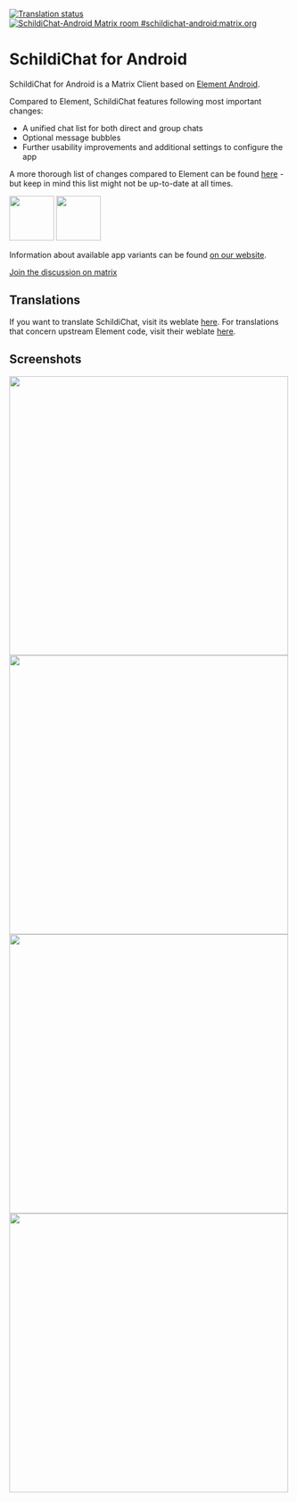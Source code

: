 [![Translation status](https://weblate.bubu1.eu/widgets/schildichat/-/schildichat-android/svg-badge.svg)](https://weblate.bubu1.eu/projects/schildichat/schildichat-android/)
[![SchildiChat-Android Matrix room #schildichat-android:matrix.org](https://img.shields.io/matrix/schildichat-android:matrix.org.svg?label=%23schildichat-android:matrix.org&logo=matrix&server_fqdn=matrix.org)](https://matrix.to/#/#schildichat-android:matrix.org)

# SchildiChat for Android

SchildiChat for Android is a Matrix Client based on [Element Android](https://github.com/vector-im/element-android).

Compared to Element, SchildiChat features following most important changes:

- A unified chat list for both direct and group chats
- Optional message bubbles
- Further usability improvements and additional settings to configure the app

A more thorough list of changes compared to Element can be found [here](FEATURES.md) - but keep in mind this list might not be up-to-date at all times.

<a href="https://f-droid.org/packages/de.spiritcroc.riotx/" alt="Get it on F-Droid" target="_blank"><img src="https://fdroid.gitlab.io/artwork/badge/get-it-on.png" height="80"></a>
<a href="https://play.google.com/store/apps/details?id=de.spiritcroc.riotx" alt="Get it on Google Play" target="_blank"><img src="https://play.google.com/intl/en_us/badges/images/generic/en_badge_web_generic.png" height="80"></a>

Information about available app variants can be found [on our website](https://schildi.chat/android/).

<a href="https://matrix.to/#/#schildichat-android:matrix.org" target="_blank">Join the discussion on matrix</a>

## Translations

If you want to translate SchildiChat, visit its weblate [here](https://weblate.bubu1.eu/projects/schildichat/schildichat-android/).
For translations that concern upstream Element code, visit their weblate [here](https://translate.element.io/engage/element-android/).

## Screenshots

<img src="https://raw.githubusercontent.com/SchildiChat/SchildiChat-android/sc/fastlane/metadata/android/en-US/images/phoneScreenshots/1_en-US.png" height="500"/> <img src="https://raw.githubusercontent.com/SchildiChat/SchildiChat-android/sc/fastlane/metadata/android/en-US/images/phoneScreenshots/2_en-US.png" height="500"/> <img src="https://raw.githubusercontent.com/SchildiChat/SchildiChat-android/sc/fastlane/metadata/android/en-US/images/phoneScreenshots/3_en-US.png" height="500"/> <img src="https://raw.githubusercontent.com/SchildiChat/SchildiChat-android/sc/fastlane/metadata/android/en-US/images/phoneScreenshots/4_en-US.png" height="500"/>
